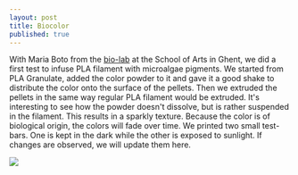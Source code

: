 ```yaml
---
layout: post
title: Biocolor
published: true
---
```

With Maria Boto from the [bio-lab](http://laboratorium.bio/) at the School of Arts in Ghent, we did a first test to infuse PLA filament with microalgae pigments. We started from PLA Granulate, added the color powder to it and gave it a good shake to distribute the color onto the surface of the pellets. Then we extruded the pellets in the same way regular PLA filament would be extruded. It's interesting to see how the powder doesn't dissolve, but is rather suspended in the filament. This results in a sparkly texture. Because the color is of biological origin, the colors will fade over time. We printed two small test-bars. One is kept in the dark while the other is exposed to sunlight. If changes are observed, we will update them here.

![](tools-for-things-and-ideas.github.io/images/biocolor-1010192.JPG)
      
